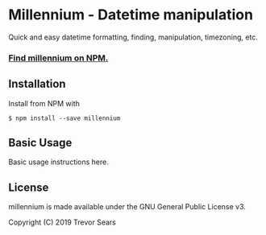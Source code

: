 # Millennium - Datetime manipulation
Quick and easy datetime formatting, finding, manipulation, timezoning, etc.

### [Find millennium on NPM.](https://www.npmjs.com/package/millennium)

## Installation
Install from NPM with
```
$ npm install --save millennium
```

## Basic Usage
Basic usage instructions here.

## License
millennium is made available under the GNU General Public License v3.

Copyright (C) 2019 Trevor Sears
